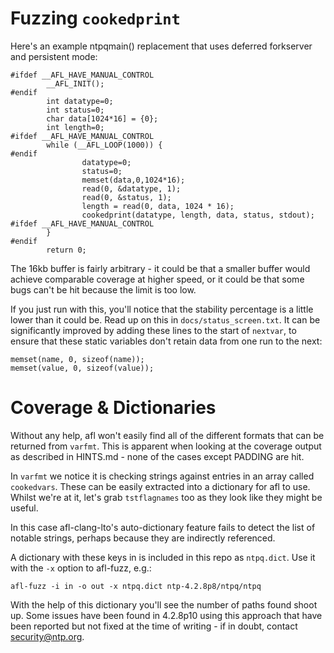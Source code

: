 # Fuzzing `cookedprint`

Here's an example ntpqmain() replacement that uses deferred forkserver and persistent mode:

    #ifdef __AFL_HAVE_MANUAL_CONTROL
            __AFL_INIT();
    #endif
            int datatype=0;
            int status=0;
            char data[1024*16] = {0};
            int length=0;
    #ifdef __AFL_HAVE_MANUAL_CONTROL
            while (__AFL_LOOP(1000)) {
    #endif
                    datatype=0;
                    status=0;
                    memset(data,0,1024*16);
                    read(0, &datatype, 1);
                    read(0, &status, 1);
                    length = read(0, data, 1024 * 16);
                    cookedprint(datatype, length, data, status, stdout);
    #ifdef __AFL_HAVE_MANUAL_CONTROL
            }
    #endif
            return 0;

The 16kb buffer is fairly arbitrary - it could be that a smaller buffer would achieve comparable coverage at higher
speed, or it could be that some bugs can't be hit because the limit is too low.

If you just run with this, you'll notice that the stability percentage is a little lower than it could be. Read up on
this in `docs/status_screen.txt`. It can be significantly improved by adding these lines to the start of `nextvar`, to
ensure that these static variables don't retain data from one run to the next:

    memset(name, 0, sizeof(name));
    memset(value, 0, sizeof(value));

# Coverage & Dictionaries

Without any help, afl won't easily find all of the different formats that can be returned from `varfmt`. This is
apparent when looking at the coverage output as described in HINTS.md - none of the cases except PADDING are hit.

In `varfmt` we notice it is checking strings against entries in an array called `cookedvars`. These can be easily
extracted into a dictionary for afl to use. Whilst we're at it, let's grab `tstflagnames` too as they look like they
might be useful.

In this case afl-clang-lto's auto-dictionary feature fails to detect the list of notable strings, perhaps because they
are indirectly referenced.

A dictionary with these keys in is included in this repo as `ntpq.dict`. Use it with the `-x` option to afl-fuzz, e.g.:

    afl-fuzz -i in -o out -x ntpq.dict ntp-4.2.8p8/ntpq/ntpq

With the help of this dictionary you'll see the number of paths found shoot up. Some issues have been found in 4.2.8p10
using this approach that have been reported but not fixed at the time of writing - if in doubt, contact
security@ntp.org.
